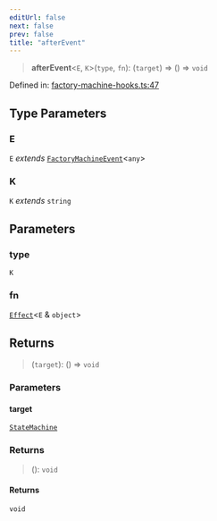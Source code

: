 ```yaml
---
editUrl: false
next: false
prev: false
title: "afterEvent"
---
```


> **afterEvent**\<`E`, `K`\>(`type`, `fn`): (`target`) => () => `void`

Defined in: [factory-machine-hooks.ts:47](https://github.com/WinstonFassett/matchina/blob/2d22b2187dda803854f54b63fe09d04bd833387d/src/factory-machine-hooks.ts#L47)

## Type Parameters

### E

`E` *extends* [`FactoryMachineEvent`](/docs/src/content/docs/reference/type-aliases/factorymachineevent/)\<`any`\>

### K

`K` *extends* `string`

## Parameters

### type

`K`

### fn

[`Effect`](/docs/src/content/docs/reference/type-aliases/effect/)\<`E` & `object`\>

## Returns

> (`target`): () => `void`

### Parameters

#### target

[`StateMachine`](/docs/src/content/docs/reference/interfaces/statemachine/)

### Returns

> (): `void`

#### Returns

`void`
